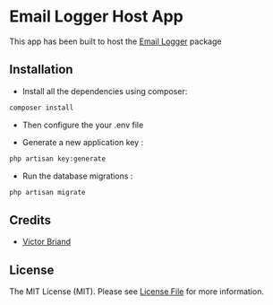 # Email Logger Host App

This app has been built to host the [Email Logger](https://github.com/victorBriand/email-logger) package

## Installation

-   Install all the dependencies using composer:

```bash
composer install
```

-   Then configure the your .env file

-   Generate a new application key :

```bash
php artisan key:generate
```

-   Run the database migrations :

```bash
php artisan migrate
```

## Credits

-   [Victor Briand](https://github.com/victorBriand)

## License

The MIT License (MIT). Please see [License File](LICENSE.md) for more information.
